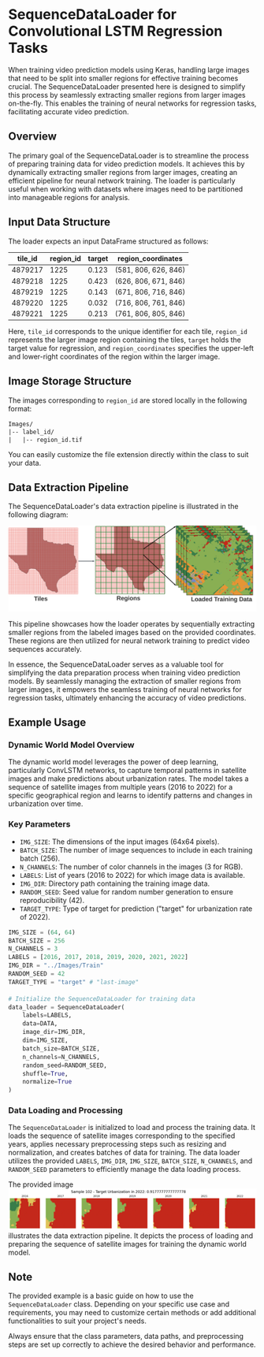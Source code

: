 # SequenceDataLoader for Convolutional LSTM Regression Tasks

When training video prediction models using Keras, handling large images that need to be split into smaller regions for effective training becomes crucial. The SequenceDataLoader presented here is designed to simplify this process by seamlessly extracting smaller regions from larger images on-the-fly. This enables the training of neural networks for regression tasks, facilitating accurate video prediction.

## Overview

The primary goal of the SequenceDataLoader is to streamline the process of preparing training data for video prediction models. It achieves this by dynamically extracting smaller regions from larger images, creating an efficient pipeline for neural network training. The loader is particularly useful when working with datasets where images need to be partitioned into manageable regions for analysis.

## Input Data Structure

The loader expects an input DataFrame structured as follows:

| tile_id  | region_id | target | region_coordinates   |
|----------|-----------|--------|----------------------|
| 4879217  | 1225      | 0.123    | (581, 806, 626, 846) |
| 4879218  | 1225      | 0.423    | (626, 806, 671, 846) |
| 4879219  | 1225      | 0.143    | (671, 806, 716, 846) |
| 4879220  | 1225      | 0.032    | (716, 806, 761, 846) |
| 4879221  | 1225      | 0.213    | (761, 806, 805, 846) |

Here, `tile_id` corresponds to the unique identifier for each tile, `region_id` represents the larger image region containing the tiles, `target` holds the target value for regression, and `region_coordinates` specifies the upper-left and lower-right coordinates of the region within the larger image.

## Image Storage Structure

The images corresponding to `region_id` are stored locally in the following format:

```
Images/
|-- label_id/
|   |-- region_id.tif
```

You can easily customize the file extension directly within the class to suit your data.

## Data Extraction Pipeline

The SequenceDataLoader's data extraction pipeline is illustrated in the following diagram:

![DataExtractionPipeline](https://github.com/victor-radermecker/SequenceDataLoader/blob/main/img/diagram.png?raw=true)

This pipeline showcases how the loader operates by sequentially extracting smaller regions from the labeled images based on the provided coordinates. These regions are then utilized for neural network training to predict video sequences accurately.

In essence, the SequenceDataLoader serves as a valuable tool for simplifying the data preparation process when training video prediction models. By seamlessly managing the extraction of smaller regions from larger images, it empowers the seamless training of neural networks for regression tasks, ultimately enhancing the accuracy of video predictions.


## Example Usage

### Dynamic World Model Overview

The dynamic world model leverages the power of deep learning, particularly ConvLSTM networks, to capture temporal patterns in satellite images and make predictions about urbanization rates. The model takes a sequence of satellite images from multiple years (2016 to 2022) for a specific geographical region and learns to identify patterns and changes in urbanization over time.

### Key Parameters

- `IMG_SIZE`: The dimensions of the input images (64x64 pixels).
- `BATCH_SIZE`: The number of image sequences to include in each training batch (256).
- `N_CHANNELS`: The number of color channels in the images (3 for RGB).
- `LABELS`: List of years (2016 to 2022) for which image data is available.
- `IMG_DIR`: Directory path containing the training image data.
- `RANDOM_SEED`: Seed value for random number generation to ensure reproducibility (42).
- `TARGET_TYPE`: Type of target for prediction ("target" for urbanization rate of 2022).

```python
IMG_SIZE = (64, 64)
BATCH_SIZE = 256
N_CHANNELS = 3
LABELS = [2016, 2017, 2018, 2019, 2020, 2021, 2022]
IMG_DIR = "../Images/Train"
RANDOM_SEED = 42
TARGET_TYPE = "target" # "last-image"

# Initialize the SequenceDataLoader for training data
data_loader = SequenceDataLoader(
    labels=LABELS,
    data=DATA,
    image_dir=IMG_DIR,
    dim=IMG_SIZE,
    batch_size=BATCH_SIZE,
    n_channels=N_CHANNELS,
    random_seed=RANDOM_SEED,
    shuffle=True,
    normalize=True
)
```

### Data Loading and Processing

The `SequenceDataLoader` is initialized to load and process the training data. It loads the sequence of satellite images corresponding to the specified years, applies necessary preprocessing steps such as resizing and normalization, and creates batches of data for training. The data loader utilizes the provided `LABELS`, `IMG_DIR`, `IMG_SIZE`, `BATCH_SIZE`, `N_CHANNELS`, and `RANDOM_SEED` parameters to efficiently manage the data loading process.

The provided image ![DataExtractionPipeline](https://github.com/victor-radermecker/SequenceDataLoader/blob/main/img/example.png?raw=true) illustrates the data extraction pipeline. It depicts the process of loading and preparing the sequence of satellite images for training the dynamic world model.



## Note

The provided example is a basic guide on how to use the `SequenceDataLoader` class. Depending on your specific use case and requirements, you may need to customize certain methods or add additional functionalities to suit your project's needs.

Always ensure that the class parameters, data paths, and preprocessing steps are set up correctly to achieve the desired behavior and performance.
